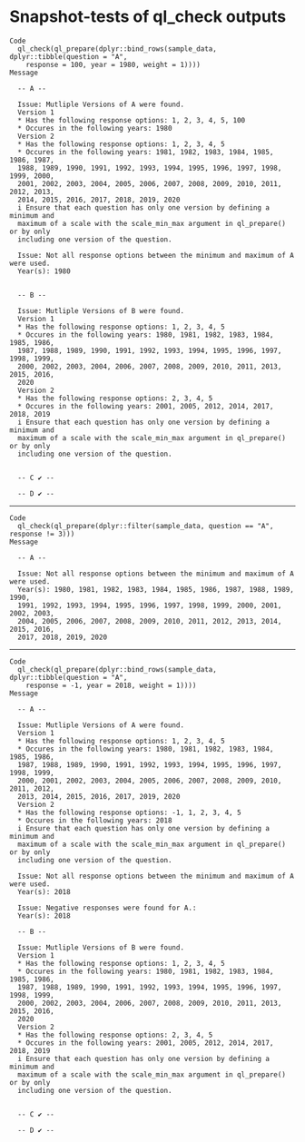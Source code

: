 # Snapshot-tests of ql_check outputs

    Code
      ql_check(ql_prepare(dplyr::bind_rows(sample_data, dplyr::tibble(question = "A",
        response = 100, year = 1980, weight = 1))))
    Message
      
      -- A --
      
      Issue: Mutliple Versions of A were found.
      Version 1
      * Has the following response options: 1, 2, 3, 4, 5, 100
      * Occures in the following years: 1980
      Version 2
      * Has the following response options: 1, 2, 3, 4, 5
      * Occures in the following years: 1981, 1982, 1983, 1984, 1985, 1986, 1987,
      1988, 1989, 1990, 1991, 1992, 1993, 1994, 1995, 1996, 1997, 1998, 1999, 2000,
      2001, 2002, 2003, 2004, 2005, 2006, 2007, 2008, 2009, 2010, 2011, 2012, 2013,
      2014, 2015, 2016, 2017, 2018, 2019, 2020
      i Ensure that each question has only one version by defining a minimum and
      maximum of a scale with the scale_min_max argument in ql_prepare() or by only
      including one version of the question.
      
      Issue: Not all response options between the minimum and maximum of A were used.
      Year(s): 1980
      
      
      -- B --
      
      Issue: Mutliple Versions of B were found.
      Version 1
      * Has the following response options: 1, 2, 3, 4, 5
      * Occures in the following years: 1980, 1981, 1982, 1983, 1984, 1985, 1986,
      1987, 1988, 1989, 1990, 1991, 1992, 1993, 1994, 1995, 1996, 1997, 1998, 1999,
      2000, 2002, 2003, 2004, 2006, 2007, 2008, 2009, 2010, 2011, 2013, 2015, 2016,
      2020
      Version 2
      * Has the following response options: 2, 3, 4, 5
      * Occures in the following years: 2001, 2005, 2012, 2014, 2017, 2018, 2019
      i Ensure that each question has only one version by defining a minimum and
      maximum of a scale with the scale_min_max argument in ql_prepare() or by only
      including one version of the question.
      
      
      -- C ✔ --
      
      -- D ✔ --
      

---

    Code
      ql_check(ql_prepare(dplyr::filter(sample_data, question == "A", response != 3)))
    Message
      
      -- A --
      
      Issue: Not all response options between the minimum and maximum of A were used.
      Year(s): 1980, 1981, 1982, 1983, 1984, 1985, 1986, 1987, 1988, 1989, 1990,
      1991, 1992, 1993, 1994, 1995, 1996, 1997, 1998, 1999, 2000, 2001, 2002, 2003,
      2004, 2005, 2006, 2007, 2008, 2009, 2010, 2011, 2012, 2013, 2014, 2015, 2016,
      2017, 2018, 2019, 2020
      

---

    Code
      ql_check(ql_prepare(dplyr::bind_rows(sample_data, dplyr::tibble(question = "A",
        response = -1, year = 2018, weight = 1))))
    Message
      
      -- A --
      
      Issue: Mutliple Versions of A were found.
      Version 1
      * Has the following response options: 1, 2, 3, 4, 5
      * Occures in the following years: 1980, 1981, 1982, 1983, 1984, 1985, 1986,
      1987, 1988, 1989, 1990, 1991, 1992, 1993, 1994, 1995, 1996, 1997, 1998, 1999,
      2000, 2001, 2002, 2003, 2004, 2005, 2006, 2007, 2008, 2009, 2010, 2011, 2012,
      2013, 2014, 2015, 2016, 2017, 2019, 2020
      Version 2
      * Has the following response options: -1, 1, 2, 3, 4, 5
      * Occures in the following years: 2018
      i Ensure that each question has only one version by defining a minimum and
      maximum of a scale with the scale_min_max argument in ql_prepare() or by only
      including one version of the question.
      
      Issue: Not all response options between the minimum and maximum of A were used.
      Year(s): 2018
      
      Issue: Negative responses were found for A.:
      Year(s): 2018
      
      -- B --
      
      Issue: Mutliple Versions of B were found.
      Version 1
      * Has the following response options: 1, 2, 3, 4, 5
      * Occures in the following years: 1980, 1981, 1982, 1983, 1984, 1985, 1986,
      1987, 1988, 1989, 1990, 1991, 1992, 1993, 1994, 1995, 1996, 1997, 1998, 1999,
      2000, 2002, 2003, 2004, 2006, 2007, 2008, 2009, 2010, 2011, 2013, 2015, 2016,
      2020
      Version 2
      * Has the following response options: 2, 3, 4, 5
      * Occures in the following years: 2001, 2005, 2012, 2014, 2017, 2018, 2019
      i Ensure that each question has only one version by defining a minimum and
      maximum of a scale with the scale_min_max argument in ql_prepare() or by only
      including one version of the question.
      
      
      -- C ✔ --
      
      -- D ✔ --
      


